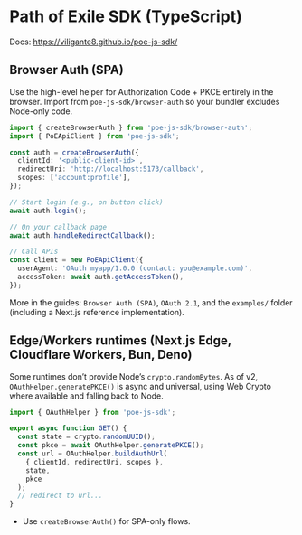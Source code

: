 # Path of Exile SDK (TypeScript)

Docs: https://viligante8.github.io/poe-js-sdk/

## Browser Auth (SPA)

Use the high-level helper for Authorization Code + PKCE entirely in the browser. Import from `poe-js-sdk/browser-auth` so your bundler excludes Node-only code.

```ts
import { createBrowserAuth } from 'poe-js-sdk/browser-auth';
import { PoEApiClient } from 'poe-js-sdk';

const auth = createBrowserAuth({
  clientId: '<public-client-id>',
  redirectUri: 'http://localhost:5173/callback',
  scopes: ['account:profile'],
});

// Start login (e.g., on button click)
await auth.login();

// On your callback page
await auth.handleRedirectCallback();

// Call APIs
const client = new PoEApiClient({
  userAgent: 'OAuth myapp/1.0.0 (contact: you@example.com)',
  accessToken: await auth.getAccessToken(),
});
```

More in the guides: `Browser Auth (SPA)`, `OAuth 2.1`, and the `examples/` folder (including a Next.js reference implementation).

## Edge/Workers runtimes (Next.js Edge, Cloudflare Workers, Bun, Deno)

Some runtimes don’t provide Node’s `crypto.randomBytes`. As of v2, `OAuthHelper.generatePKCE()` is async and universal, using Web Crypto where available and falling back to Node.

```ts
import { OAuthHelper } from 'poe-js-sdk';

export async function GET() {
  const state = crypto.randomUUID();
  const pkce = await OAuthHelper.generatePKCE();
  const url = OAuthHelper.buildAuthUrl(
    { clientId, redirectUri, scopes },
    state,
    pkce
  );
  // redirect to url...
}
```

- Use `createBrowserAuth()` for SPA-only flows.
